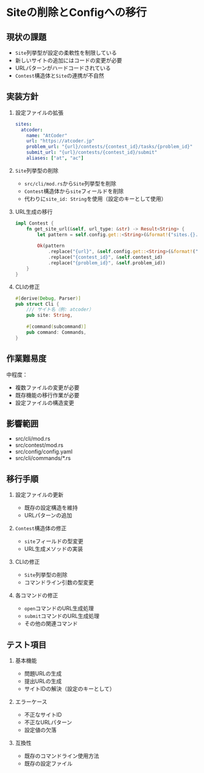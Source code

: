 # Siteの削除とConfigへの移行

## 現状の課題
- `Site`列挙型が設定の柔軟性を制限している
- 新しいサイトの追加にはコードの変更が必要
- URLパターンがハードコードされている
- `Contest`構造体と`Site`の連携が不自然

## 実装方針
1. 設定ファイルの拡張
   ```yaml
   sites:
     atcoder:
       name: "AtCoder"
       url: "https://atcoder.jp"
       problem_url: "{url}/contests/{contest_id}/tasks/{problem_id}"
       submit_url: "{url}/contests/{contest_id}/submit"
       aliases: ["at", "ac"]
   ```

2. `Site`列挙型の削除
   - `src/cli/mod.rs`から`Site`列挙型を削除
   - `Contest`構造体から`site`フィールドを削除
   - 代わりに`site_id: String`を使用（設定のキーとして使用）

3. URL生成の移行
   ```rust
   impl Contest {
       fn get_site_url(&self, url_type: &str) -> Result<String> {
           let pattern = self.config.get::<String>(&format!("sites.{}.{}_url", self.site_id, url_type))?;
           
           Ok(pattern
               .replace("{url}", &self.config.get::<String>(&format!("sites.{}.url", self.site_id))?)
               .replace("{contest_id}", &self.contest_id)
               .replace("{problem_id}", &self.problem_id))
       }
   }
   ```

4. CLIの修正
   ```rust
   #[derive(Debug, Parser)]
   pub struct Cli {
       /// サイト名（例: atcoder）
       pub site: String,
       
       #[command(subcommand)]
       pub command: Commands,
   }
   ```

## 作業難易度
中程度：
- 複数ファイルの変更が必要
- 既存機能の移行作業が必要
- 設定ファイルの構造変更

## 影響範囲
- src/cli/mod.rs
- src/contest/mod.rs
- src/config/config.yaml
- src/cli/commands/*.rs

## 移行手順
1. 設定ファイルの更新
   - 既存の設定構造を維持
   - URLパターンの追加

2. `Contest`構造体の修正
   - `site`フィールドの型変更
   - URL生成メソッドの実装

3. CLIの修正
   - `Site`列挙型の削除
   - コマンドライン引数の型変更

4. 各コマンドの修正
   - `open`コマンドのURL生成処理
   - `submit`コマンドのURL生成処理
   - その他の関連コマンド

## テスト項目
1. 基本機能
   - 問題URLの生成
   - 提出URLの生成
   - サイトIDの解決（設定のキーとして）

2. エラーケース
   - 不正なサイトID
   - 不正なURLパターン
   - 設定値の欠落

3. 互換性
   - 既存のコマンドライン使用方法
   - 既存の設定ファイル 